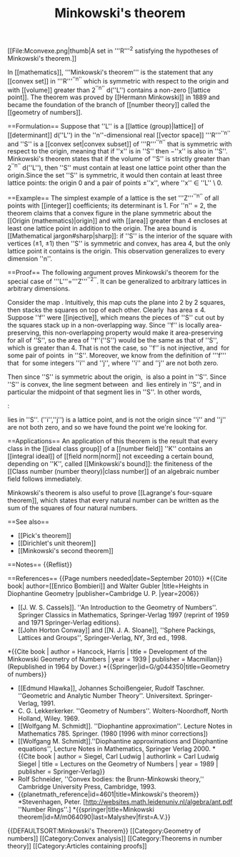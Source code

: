 ﻿---
lastrevid: 644118729
pageid: 53455
canonicalurl: http://en.wikipedia.org/wiki/Minkowski%27s_theorem
title: Minkowski's theorem
editurl: http://en.wikipedia.org/w/index.php?title=Minkowski%27s_theorem&action=edit
length: 6296
contentmodel: wikitext
pagelanguage: en
touched: 2015-02-14T13:05:20Z
ns: 0
fullurl: http://en.wikipedia.org/wiki/Minkowski's_theorem
---

[[File:Mconvexe.png|thumb|A set in '''R'''<sup>2</sup> satisfying the hypotheses of Minkowski's theorem.]]

In [[mathematics]], '''Minkowski's theorem''' is the statement that any [[convex set]] in '''R'''<sup>''n''</sup> which is symmetric with respect to the origin and with [[volume]] greater than 2<sup>''n''</sup> d(''L'') contains a non-zero [[lattice point]]. The theorem was proved by [[Hermann Minkowski]] in 1889 and became the foundation of the branch of [[number theory]] called the [[geometry of numbers]].

==Formulation==
Suppose that ''L'' is a [[lattice (group)|lattice]] of [[determinant]] d(''L'') in the ''n''-dimensional real [[vector space]] '''R'''<sup>''n''</sup> and ''S'' is a [[convex set|convex subset]] of '''R'''<sup>''n''</sup> that is symmetric with respect to the origin, meaning that if ''x'' is in ''S'' then &minus;''x'' is also in ''S''.
Minkowski's theorem states that if the volume of ''S'' is strictly greater than 2<sup>''n''</sup> d(''L''), then ''S'' must contain at least one lattice point other than the origin.<ref>Since the set ''S'' is symmetric, it would then contain at least three lattice points: the origin 0 and a pair of points &plusmn;''x'', where ''x''&nbsp;&isin;&nbsp;''L'' \ 0.</ref>

==Example==
The simplest example of a lattice is the set '''Z'''<sup>''n''</sup> of all points with [[integer]] coefficients; its determinant is 1. For ''n''&nbsp;=&nbsp;2, the theorem claims that a convex figure in the plane symmetric about the [[Origin (mathematics)|origin]] and with [[area]] greater than 4 encloses at least one lattice point in addition to the origin. The area bound is [[Mathematical jargon#sharp|sharp]]: if ''S'' is the interior of the square with vertices (&plusmn;1, &plusmn;1) then ''S'' is symmetric and convex, has area 4, but the only lattice point it contains is the origin. This observation generalizes to every dimension ''n''.

==Proof==
The following argument proves Minkowski's theorem for the special case of '''L'''='''Z'''<sup>''2''</sup>. It can be generalized to arbitrary lattices in arbitrary dimensions.

Consider the map <math>f: S \to \mathbb{R}^2, (x,y) \mapsto (x \bmod 2, y \bmod 2)</math>. Intuitively, this map cuts the plane into 2 by 2 squares, then stacks the squares on top of each other. Clearly <math>f(S)</math> has area ≤ 4. Suppose ''f'' were [[injective]], which means the pieces of ''S'' cut out by the squares stack up in a non-overlapping way. Since ''f'' is locally area-preserving, this non-overlapping property would make it area-preserving for all of ''S'', so the area of ''f''(''S'') would be the same as that of ''S'', which is greater than 4. That is not the case, so ''f'' is not injective, and <math>f(p_1) = f(p_2)</math> for some pair of points <math>p_1, p_2</math> in ''S''. Moreover, we know from the definition of '''f''' that <math>p_2 = p_1 + (2i, 2j)</math> for some integers ''i'' and ''j'', where ''i'' and ''j'' are not both zero.

Then since ''S'' is symmetric about the origin, <math>-p_1</math> is also a point in ''S''. Since ''S'' is convex, the line segment between <math>-p_1</math> and <math>p_2</math> lies entirely in ''S'', and in particular the midpoint of that segment lies in ''S''. In other words,

:<math>\frac{1}{2}\left(-p_1 + p_2\right) = \frac{1}{2}\left(-p_1 + p_1 + (2i, 2j)\right) = (i, j)</math>

lies in ''S''. (''i'',''j'') is a lattice point, and is not the origin since ''i'' and ''j'' are not both zero, and so we have found the point we're looking for.

==Applications==
An application of this theorem is the result that every class in the [[ideal class group]]
of a [[number field]] ''K'' contains an [[integral ideal]] of [[field norm|norm]] not exceeding a certain bound, depending on ''K'', called [[Minkowski's bound]]: the finiteness of the [[Class number (number theory)|class number]] of an algebraic number field follows immediately.

Minkowski's theorem is also useful to prove [[Lagrange's four-square theorem]], which states that every natural number can be written as the sum of the squares of four natural numbers.

==See also==
* [[Pick's theorem]]
* [[Dirichlet's unit theorem]]
* [[Minkowski's second theorem]]

==Notes==
{{Reflist}}

==References==
{{Page numbers needed|date=September 2010}}
*{{Cite book|
author=[[Enrico Bombieri]] and Walter Gubler
|title=Heights in Diophantine Geometry
|publisher=Cambridge U. P.
|year=2006}}
* [[J. W. S. Cassels]]. ''An Introduction to the Geometry of Numbers''. Springer Classics in Mathematics, Springer-Verlag 1997 (reprint of 1959 and 1971 Springer-Verlag editions).
* [[John Horton Conway]] and [[N. J. A. Sloane]], ''Sphere Packings, Lattices and Groups'', Springer-Verlag, NY, 3rd ed., 1998.
<!-- *R. J. Gardner, ''Geometric tomography,'' Cambridge University Press, New York, 1995. Second edition: 2006. -->
*{{Cite book
  | author = Hancock, Harris
  | title = Development of the Minkowski Geometry of Numbers
  | year = 1939
  | publisher = Macmillan}} (Republished in 1964 by Dover.)
*{{Springer|id=G/g044350|title=Geometry of numbers}} <!-- Hazewinkel -->
* [[Edmund Hlawka]], Johannes Schoißengeier, Rudolf Taschner. ''Geometric and Analytic Number Theory''. Universitext. Springer-Verlag, 1991.
* C. G. Lekkerkerker. ''Geometry of Numbers''. Wolters-Noordhoff, North Holland, Wiley. 1969.
* [[Wolfgang M. Schmidt]]. ''Diophantine approximation''. Lecture Notes in Mathematics 785. Springer. (1980 [1996 with minor corrections])
* [[Wolfgang M. Schmidt]].''Diophantine approximations and Diophantine equations'', Lecture Notes in Mathematics, Springer Verlag 2000.
*{{Cite book
  | author = Siegel, Carl Ludwig
  | authorlink = Carl Ludwig Siegel
  | title = Lectures on the Geometry of Numbers
  | year = 1989
  | publisher = Springer-Verlag}}
* Rolf Schneider, ''Convex bodies: the Brunn-Minkowski theory,'' Cambridge University Press, Cambridge, 1993.
* {{planetmath_reference|id=4601|title=Minkowski's theorem}}
*Stevenhagen, Peter. [http://websites.math.leidenuniv.nl/algebra/ant.pdf ''Number Rings''.]
*{{springer|title=Minkowski theorem|id=M/m064090|last=Malyshev|first=A.V.}}

{{DEFAULTSORT:Minkowski's Theorem}}
[[Category:Geometry of numbers]]
[[Category:Convex analysis]]
[[Category:Theorems in number theory]]
[[Category:Articles containing proofs]]